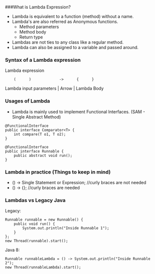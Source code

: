 ###What is Lambda Expression?

- Lambda is equivalent to a function (method) without a name.
- Lambda's are also referred as Anonymous functions.
  - Method parameters
  - Method body
  - Return type
- Lambdas are not ties to any class like a regular method.
- Lambda can also be assigned to a variable and passed around.

### Syntax of a Lambda expression 

Lambda expression 

        (      )             ->      {      }
Lambda input parameters  |  Arrow | Lambda Body


### Usages of Lambda

- Lambda is mainly used to implement Functional Interfaces. (SAM - Single Abstract Method)

```
@FunctionalInterface
public interface Comparator<T> {
    int compare(T o1, T o2);
}
    
@FunctionalInterface
public interface Runnable {
    public abstract void run();
}
```

### Lambda in practice (Things to keep in mind)

- () -> Single Statement or Expression; //curly braces are not needed
- () -> {<Multiple statements>};        //curly braces are needed

### Lambdas vs Legacy Java

Legacy: 
```
Runnable runnable = new Runnable() {
    public void run() {
        System.out.println("Inside Runnable 1");
    }
};
new Thread(runnable).start();
```

Java 8: 
```
Runnable runnableLambda = () -> System.out.println("Inside Runnable 2");
new Thread(runnableLambda).start();
```
